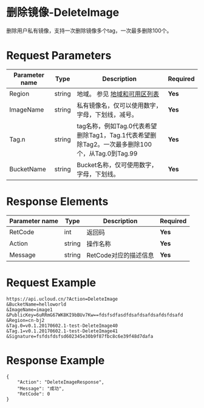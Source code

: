 # 删除镜像-DeleteImage

删除用户私有镜像，支持一次删除镜像多个tag，一次最多删除100个。

# Request Parameters
|Parameter name|Type|Description|Required|
|---|---|---|---|
|Region|string|地域。 参见 [地域和可用区列表](api/summary/regionlist)|**Yes**|
|ImageName|string|私有镜像名，仅可以使用数字，字母，下划线，减号。|**Yes**|
|Tag.n|string|tag名称，例如Tag.0代表希望删除Tag1，Tag.1代表希望删除Tag2。一次最多删除100个，从Tag.0到Tag.99|**Yes**|
|BucketName|string|Bucket名称，仅可使用数字，字母，下划线。|**Yes**|

# Response Elements
|Parameter name|Type|Description|Required|
|---|---|---|---|
|RetCode|int|返回码|**Yes**|
|Action|string|操作名称|**Yes**|
|Message|string|RetCode对应的描述信息|**Yes**|

# Request Example
```
https://api.ucloud.cn/?Action=DeleteImage
&BucketName=helloworld
&ImageName=image1
&PublicKey=6uRRmG67WK8KI9bBUv7Kw==fdsfsdfasdfdsafdsafdsafdsfdsafd
&Region=cn-bj2
&Tag.0=v0.1.20170602.1-test-DeleteImage40
&Tag.1=v0.1.20170602.1-test-DeleteImage41
&Signature=fsfdsfdsfsd602345e30b9f87fbc8c6e39f48d7dafa
```

# Response Example
```
{
    "Action": "DeleteImageResponse", 
    "Message": "成功", 
    "RetCode": 0
}
```

